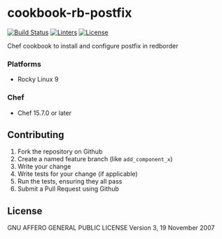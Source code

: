 # cookbook-rb-postfix
[![Build Status][build-shield]][build-url]
[![Linters][linters-shield]][linters-url]
[![License][license-shield]][license-url]

<!-- Badges -->
[build-shield]: https://github.com/redBorder/cookbook-rb-postfix/actions/workflows/rpm.yml/badge.svg?branch=master
[build-url]: https://github.com/redBorder/cookbook-rb-postfix/actions/workflows/rpm.yml?query=branch%3Amaster
[linters-shield]: https://github.com/redBorder/cookbook-rb-postfix/actions/workflows/lint.yml/badge.svg?event=push
[linters-url]: https://github.com/redBorder/cookbook-rb-postfix/actions/workflows/lint.yml
[license-shield]: https://img.shields.io/badge/license-AGPLv3-blue.svg
[license-url]: https://github.com/cookbook-rb-postfix/blob/HEAD/LICENSE

Chef cookbook to install and configure postfix in redborder

### Platforms

- Rocky Linux 9

### Chef

- Chef 15.7.0 or later

## Contributing

1. Fork the repository on Github
2. Create a named feature branch (like `add_component_x`)
3. Write your change
4. Write tests for your change (if applicable)
5. Run the tests, ensuring they all pass
6. Submit a Pull Request using Github

## License

GNU AFFERO GENERAL PUBLIC LICENSE Version 3, 19 November 2007
